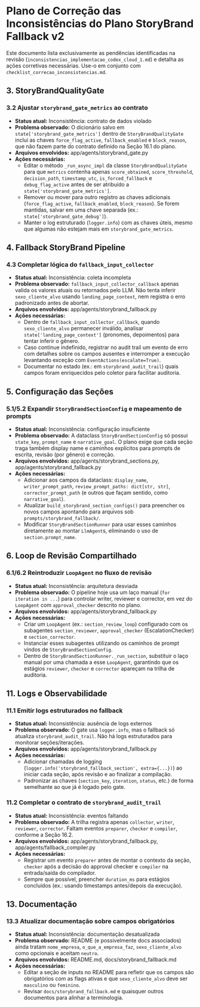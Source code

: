 # Plano de Correção das Inconsistências do Plano StoryBrand Fallback v2

Este documento lista exclusivamente as pendências identificadas na revisão (`inconsistencias_implementacao_codex_cloud_1.md`) e detalha as ações corretivas necessárias. Use-o em conjunto com `checklist_correcao_inconsistencias.md`.

## 3. StoryBrandQualityGate
### 3.2 Ajustar `storybrand_gate_metrics` ao contrato
- **Status atual:** Inconsistência: contrato de dados violado
- **Problema observado:** O dicionário salvo em `state['storybrand_gate_metrics']` dentro de `StoryBrandQualityGate` inclui as chaves `force_flag_active`, `fallback_enabled` e `block_reason`, que não fazem parte do contrato definido na Seção 16.1 do plano.
- **Arquivos envolvidos:** app/agents/storybrand_gate.py
- **Ações necessárias:**
  - Editar o método `_run_async_impl` da classe `StoryBrandQualityGate` para que `metrics` contenha apenas `score_obtained`, `score_threshold`, `decision_path`, `timestamp_utc`, `is_forced_fallback` e `debug_flag_active` antes de ser atribuído a `state['storybrand_gate_metrics']`.
  - Remover ou mover para outro registro as chaves adicionais (`force_flag_active`, `fallback_enabled`, `block_reason`). Se forem mantidas, salvar em uma chave separada (ex.: `state['storybrand_gate_debug']`).
  - Manter o log estruturado (`logger.info`) com as chaves úteis, mesmo que algumas não estejam mais em `storybrand_gate_metrics`.

## 4. Fallback StoryBrand Pipeline
### 4.3 Completar lógica do `fallback_input_collector`
- **Status atual:** Inconsistência: coleta incompleta
- **Problema observado:** `fallback_input_collector_callback` apenas valida os valores atuais ou retornados pelo LLM. Não tenta inferir `sexo_cliente_alvo` usando `landing_page_context`, nem registra o erro padronizado antes de abortar.
- **Arquivos envolvidos:** app/agents/storybrand_fallback.py
- **Ações necessárias:**
  - Dentro de `fallback_input_collector_callback`, quando `sexo_cliente_alvo` permanecer inválido, analisar `state['landing_page_context']` (pronomes, depoimentos) para tentar inferir o gênero.
  - Caso continue indefinido, registrar no audit trail um evento de erro com detalhes sobre os campos ausentes e interromper a execução levantando exceção com `EventActions(escalate=True)`.
  - Documentar no estado (ex.: em `storybrand_audit_trail`) quais campos foram enriquecidos pelo coletor para facilitar auditoria.

## 5. Configuração das Seções
### 5.1/5.2 Expandir `StoryBrandSectionConfig` e mapeamento de prompts
- **Status atual:** Inconsistência: configuração insuficiente
- **Problema observado:** A dataclass `StoryBrandSectionConfig` só possui `state_key`, `prompt_name` e `narrative_goal`. O plano exige que cada seção traga também display name e caminhos explícitos para prompts de escrita, revisão (por gênero) e correção.
- **Arquivos envolvidos:** app/agents/storybrand_sections.py, app/agents/storybrand_fallback.py
- **Ações necessárias:**
  - Adicionar aos campos da dataclass: `display_name`, `writer_prompt_path`, `review_prompt_paths: dict[str, str]`, `corrector_prompt_path` (e outros que façam sentido, como `narrative_goal`).
  - Atualizar `build_storybrand_section_configs()` para preencher os novos campos apontando para arquivos sob `prompts/storybrand_fallback/`.
  - Modificar `StoryBrandSectionRunner` para usar esses caminhos diretamente ao montar `LlmAgent`s, eliminando o uso de `section.prompt_name`.

## 6. Loop de Revisão Compartilhado
### 6.1/6.2 Reintroduzir `LoopAgent` no fluxo de revisão
- **Status atual:** Inconsistência: arquitetura desviada
- **Problema observado:** O pipeline hoje usa um laço manual (`for iteration in ...`) para controlar writer, reviewer e corrector, em vez do `LoopAgent` com `approval_checker` descrito no plano.
- **Arquivos envolvidos:** app/agents/storybrand_fallback.py
- **Ações necessárias:**
  - Criar um `LoopAgent` (ex.: `section_review_loop`) configurado com os subagentes `section_reviewer`, `approval_checker` (EscalationChecker) e `section_corrector`.
  - Instanciar esses subagentes utilizando os caminhos de prompt vindos de `StoryBrandSectionConfig`.
  - Dentro de `StoryBrandSectionRunner._run_section`, substituir o laço manual por uma chamada a esse `LoopAgent`, garantindo que os estágios `reviewer`, `checker` e `corrector` apareçam na trilha de auditoria.

## 11. Logs e Observabilidade
### 11.1 Emitir logs estruturados no fallback
- **Status atual:** Inconsistência: ausência de logs externos
- **Problema observado:** O gate usa `logger.info`, mas o fallback só atualiza `storybrand_audit_trail`. Não há logs estruturados para monitorar seções/iterações.
- **Arquivos envolvidos:** app/agents/storybrand_fallback.py
- **Ações necessárias:**
  - Adicionar chamadas de logging (`logger.info('storybrand_fallback_section', extra={...})`) ao iniciar cada seção, após revisão e ao finalizar a compilação.
  - Padronizar as chaves (`section_key`, `iteration`, `status`, etc.) de forma semelhante ao que já é logado pelo gate.

### 11.2 Completar o contrato de `storybrand_audit_trail`
- **Status atual:** Inconsistência: eventos faltando
- **Problema observado:** A trilha registra apenas `collector`, `writer`, `reviewer`, `corrector`. Faltam eventos `preparer`, `checker` e `compiler`, conforme a Seção 16.2.
- **Arquivos envolvidos:** app/agents/storybrand_fallback.py, app/agents/fallback_compiler.py
- **Ações necessárias:**
  - Registrar um evento `preparer` antes de montar o contexto da seção, `checker` após a decisão do approval checker e `compiler` na entrada/saída do compilador.
  - Sempre que possível, preencher `duration_ms` para estágios concluídos (ex.: usando timestamps antes/depois da execução).

## 13. Documentação
### 13.3 Atualizar documentação sobre campos obrigatórios
- **Status atual:** Inconsistência: documentação desatualizada
- **Problema observado:** README (e possivelmente docs associados) ainda tratam `nome_empresa`, `o_que_a_empresa_faz`, `sexo_cliente_alvo` como opcionais e aceitam `neutro`.
- **Arquivos envolvidos:** README.md, docs/storybrand_fallback.md
- **Ações necessárias:**
  - Editar a seção de inputs no README para refletir que os campos são obrigatórios com as flags ativas e que `sexo_cliente_alvo` deve ser `masculino` ou `feminino`.
  - Revisar `docs/storybrand_fallback.md` e quaisquer outros documentos para alinhar a terminologia.
